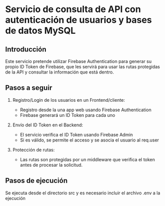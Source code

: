 # Servicio de consulta de API con autenticación de usuarios y bases de datos MySQL


## Introducción

Este servicio pretende utilizar Firebase Authentication para generar su propio ID Token de Firebase, que les servirá para usar las rutas protegidas de la API y consultar la información que está dentro.

## Pasos a seguir

1. Registro/Login de los usuarios en un Frontend/cliente:
    - Registro desde la una app web usando Firebase Authentication
    - Firebase generará un ID Token para cada uno

2. Envío del ID Token en el Backend:
    - El servicio verifica el ID Token usando Firebase Admin
    - Si es válido, se permite el acceso y se asocia el usuario al req.user

3. Protección de rutas:
    - Las rutas son protegidas por un middleware que verifica el token antes de procesar la solicitud.

## Pasos de ejecución

Se ejecuta desde el directorio src y es necesario incluir el archivo .env a la ejecución
